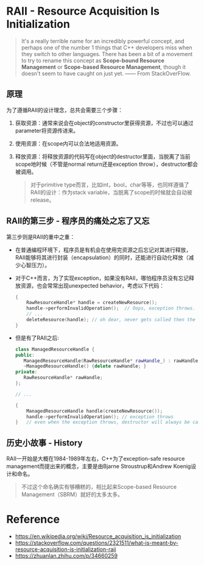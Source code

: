 # RAII - Resource Acquisition Is Initialization

> It's a really terrible name for an incredibly powerful concept, and perhaps one of the number 1 things that C++ developers miss when they switch to other languages. There has been a bit of a movement to try to rename this concept as **Scope-bound Resource Management** or **Scope-based Resource Management**, though it doesn't seem to have caught on just yet. —— From StackOverFlow.

## 原理

为了遵循RAII的设计理念，总共会需要三个步骤：

1. 获取资源：通常来说会在object的constructor里获得资源，不过也可以通过parameter将资源传进来。

2. 使用资源：在scope内可以合法地适用资源。

3. 释放资源：将释放资源的代码写在object的destructor里面，当脱离了当前scope地时候（不管是normal return还是exception throw），destructor都会被调用。

    > 对于primitive type而言，比如int，bool，char等等，也同样遵循了RAII的设计：作为stack variable，当脱离了scope的时候就会自动被release。

## RAII的第三步 - 程序员的痛处之忘了又忘

第三步则是RAII的重中之重：

* 在普通编程环境下，程序员是有机会在使用完资源之后忘记对其进行释放，RAII能够将其进行封装（encapsulation）的同时，还能进行自动化释放（减少心智压力）。

* 对于C++而言，为了实现exception，如果没有RAII，哪怕程序员没有忘记释放资源，也会常常出现unexpected behavior，考虑以下代码：
    ```cpp
    {
        RawResourceHandle* handle = createNewResource();
    	handle->performInvalidOperation();  // Oops, exception throws.
    	// ...
    	deleteResource(handle); // oh dear, never gets called then the resource leaks.
    }
    ```

* 但是有了RAII之后:

    ```cpp
    class ManagedResourceHandle {
    public:
       ManagedResourceHandle(RawResourceHandle* rawHandle_) : rawHandle(rawHandle_) {};
       ~ManagedResourceHandle() {delete rawHandle; }
    private:
       RawResourceHandle* rawHandle;
    };
    
    // ...
    
    {
    	ManagedResourceHandle handle(createNewResource());
    	handle->performInvalidOperation(); // exception throws
    } 	// even when the exception throws, destructor will always be called due to the benefit of RAII
    ```

## 历史小故事 - History

RAII一开始是大概在1984-1989年左右，C++为了exception-safe resource management而提出来的概念，主要是由Bjarne Stroustrup和Andrew Koenig设计和命名。

> 不过这个命名确实有够糟糕的，相比起来Scope-based Resource Management（SBRM）就好的太多太多。

# Reference

* https://en.wikipedia.org/wiki/Resource_acquisition_is_initialization
* https://stackoverflow.com/questions/2321511/what-is-meant-by-resource-acquisition-is-initialization-raii
* https://zhuanlan.zhihu.com/p/34660259